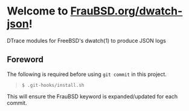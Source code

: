 [//]: # ($FrauBSD: dwatch-json/README.md 2018-09-20 14:43:47 -0700 freebsdfrau $)

# Welcome to [FrauBSD.org/dwatch-json](https://fraubsd.org/dwatch-json)!

DTrace modules for FreeBSD's dwatch(1) to produce JSON logs

## Foreword

The following is required before using `git commit` in this project.

> `$ .git-hooks/install.sh`

This will ensure the FrauBSD keyword is expanded/updated for each commit.

